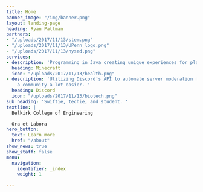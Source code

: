 ```yaml
---
title: Home
banner_image: "/img/banner.png"
layout: landing-page
heading: Ryan Pallman
partners:
- "/uploads/2017/11/13/stem.png"
- "/uploads/2017/11/13/UPenn_logo.png"
- "/uploads/2017/11/13/nysed.png"
services:
- description: 'Programming in Java creating unique experiences for players. '
  heading: Minecraft
  icon: "/uploads/2017/11/13/health.png"
- description: 'Utilizing Discord’s API to automate server moderation makes managing
    a community a lot easier. '
  heading: Discord
  icon: "/uploads/2017/11/13/biotech.png"
sub_heading: 'Swiftie, techie, and student. '
textline: |
  Belkirk College of Engineering

  Ora et Labora
hero_button:
  text: Learn more
  href: "/about"
show_news: true
show_staff: false
menu:
  navigation:
    identifier: _index
    weight: 1

---
```

